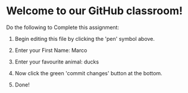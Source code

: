 # Welcome to our GitHub classroom!

Do the following to Complete this assignment:

1. Begin editing this file by clicking the 'pen' symbol above.

2. Enter your First Name: Marco

3. Enter your favourite animal: ducks

4. Now click the green 'commit changes' button at the bottom.

5. Done!

